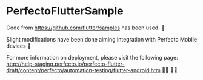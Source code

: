 # PerfectoFlutterSample

Code from https://github.com/flutter/samples has been used. :green_book:

Slight modifications have been done aiming integration with Perfecto Mobile devices :iphone: 

For more information on deployment, please visit the following page: 
http://help-staging.perfecto.io/perfecto-flutter-draft/content/perfecto/automation-testing/flutter-android.htm :woman_technologist:	:man_technologist:	
